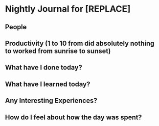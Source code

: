 # Nightly Journal for [REPLACE]

## People

## Productivity (1 to 10 from did absolutely nothing to worked from sunrise to sunset)

## What have I done today?


## What have I learned today?


## Any Interesting Experiences?


## How do I feel about how the day was spent?
